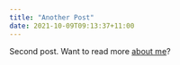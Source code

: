 ```yaml
---
title: "Another Post"
date: 2021-10-09T09:13:37+11:00
---
```


Second post. Want to read more [about me](/about)?